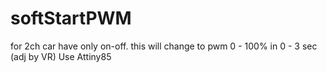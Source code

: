 # softStartPWM
for 2ch car have only on-off.
this will change to pwm 0 - 100%  in 0 - 3 sec  (adj by VR)
Use Attiny85
